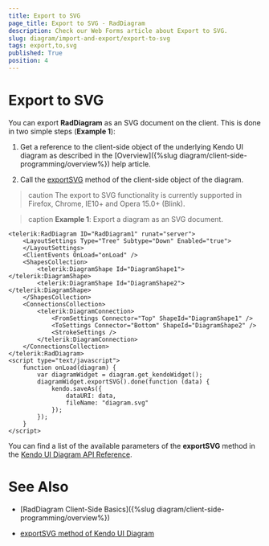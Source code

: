 ```yaml
---
title: Export to SVG
page_title: Export to SVG - RadDiagram
description: Check our Web Forms article about Export to SVG.
slug: diagram/import-and-export/export-to-svg
tags: export,to,svg
published: True
position: 4
---
```


# Export to SVG

You can export **RadDiagram** as an SVG document on the client. This is done in two simple steps (**Example 1**):

1. Get a reference to the client-side object of the underlying Kendo UI diagram as described in the [Overview]({%slug diagram/client-side-programming/overview%}) help article.

1. Call the [exportSVG](https://docs.telerik.com/kendo-ui/api/javascript/dataviz/ui/diagram#methods-exportSVG) method of the client-side object of the diagram.

>caution The export to SVG functionality is currently supported in Firefox, Chrome, IE10+ and Opera 15.0+ (Blink).

>caption **Example 1**: Export a diagram as an SVG document.

````ASP.NET
<telerik:RadDiagram ID="RadDiagram1" runat="server">
	<LayoutSettings Type="Tree" Subtype="Down" Enabled="true">
	</LayoutSettings>
	<ClientEvents OnLoad="onLoad" />
	<ShapesCollection>
		<telerik:DiagramShape Id="DiagramShape1"></telerik:DiagramShape>
		<telerik:DiagramShape Id="DiagramShape2"></telerik:DiagramShape>
	</ShapesCollection>
	<ConnectionsCollection>
		<telerik:DiagramConnection>
			<FromSettings Connector="Top" ShapeId="DiagramShape1" />
			<ToSettings Connector="Bottom" ShapeId="DiagramShape2" />
			<StrokeSettings />
		</telerik:DiagramConnection>
	</ConnectionsCollection>
</telerik:RadDiagram>
<script type="text/javascript">
	function onLoad(diagram) {
		var diagramWidget = diagram.get_kendoWidget();
		diagramWidget.exportSVG().done(function (data) {
			kendo.saveAs({
				dataURI: data,
				fileName: "diagram.svg"
			});
		});
	}
</script>
````

You can find a list of the available parameters of the **exportSVG** method in the [Kendo UI Diagram API Reference](https://docs.telerik.com/kendo-ui/api/javascript/dataviz/ui/diagram#methods-exportSVG).

# See Also

 * [RadDiagram Client-Side Basics]({%slug diagram/client-side-programming/overview%})

 * [exportSVG method of Kendo UI Diagram](https://docs.telerik.com/kendo-ui/api/javascript/dataviz/ui/diagram#methods-exportSVG)
